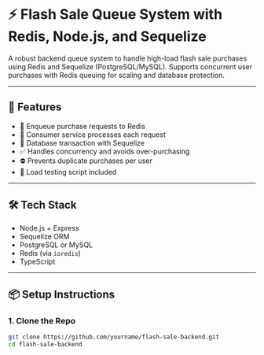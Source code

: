 # ⚡ Flash Sale Queue System with Redis, Node.js, and Sequelize

A robust backend queue system to handle high-load flash sale purchases using Redis and Sequelize (PostgreSQL/MySQL). Supports concurrent user purchases with Redis queuing for scaling and database protection.

---

## 🚀 Features

- 🧾 Enqueue purchase requests to Redis
- 🧵 Consumer service processes each request
- 💾 Database transaction with Sequelize
- ✅ Handles concurrency and avoids over-purchasing
- ⛔ Prevents duplicate purchases per user
- 🧪 Load testing script included

---

## 🛠️ Tech Stack

- Node.js + Express
- Sequelize ORM
- PostgreSQL or MySQL
- Redis (via `ioredis`)
- TypeScript

---

## 📦 Setup Instructions

### 1. Clone the Repo

```bash
git clone https://github.com/yourname/flash-sale-backend.git
cd flash-sale-backend

